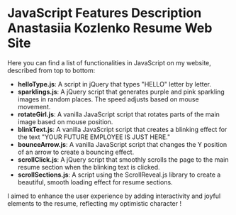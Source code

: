 # JavaScript Features Description Anastasiia Kozlenko Resume Web Site

Here you can find a list of functionalities in JavaScript on my website, described from top to bottom:

- **helloType.js**: A script in jQuery that types "HELLO" letter by letter.
- **sparklings.js**: A jQuery script that generates purple and pink sparkling images in random places. The speed adjusts based on mouse movement.
- **rotateGirl.js**: A vanilla JavaScript script that rotates parts of the main image based on mouse position.
- **blinkText.js**: A vanilla JavaScript script that creates a blinking effect for the text "YOUR FUTURE EMPLOYEE IS JUST HERE."
- **bounceArrow.js**: A vanilla JavaScript script that changes the Y position of an arrow to create a bouncing effect.
- **scrollClick.js**: A jQuery script that smoothly scrolls the page to the main resume section when the blinking text is clicked.
- **scrollSections.js**: A script using the ScrollReveal.js library to create a beautiful, smooth loading effect for resume sections.

I aimed to enhance the user experience by adding interactivity and joyful elements to the resume, reflecting my optimistic character !
